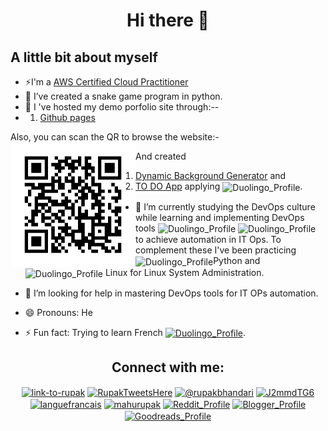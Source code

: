 <h1 align="center"> Hi there 👋 </h1>

<h2>A little bit about myself</h2>

 - ⚡I'm a <a href="https://www.credly.com/badges/e464173e-653d-4ab1-a62d-7d788874a5c1/public_url">AWS Certified Cloud  Practitioner</a>
 - 🔭 I’ve created a snake game program in python.
 - 🌱 I 've hosted my demo porfolio site through:--
 - 1) <a href ="https://rupakbhandari.com.np/">Github pages</a>

 Also, you can scan the QR to browse the website:-
  <img src="frame.png" height="200px" width="200px" align="left"/>
  
  
  And created
  
  1) <a href ="https://irkghub.github.io/BackgroundGenerator/">Dynamic Background Generator</a> and 
  2) <a href ="https://irkghub.github.io/thingsToDo">TO DO App</a> applying <img align="center" src="https://www.svgrepo.com/show/353925/javascript.svg" alt="Duolingo_Profile" height="30" width="40" />.
 - 🌱 I’m currently studying the DevOps culture while learning and implementing DevOps tools <img align="center" src="https://www.svgrepo.com/show/354506/vagrant.svg" alt="Duolingo_Profile" height="30" width="40" /> <img align="center" src="https://www.svgrepo.com/show/448221/docker.svg" alt="Duolingo_Profile" height="30" width="40" /> to achieve automation in IT Ops. To complement these I've been practicing<img align="center" src="https://www.svgrepo.com/show/452091/python.svg" alt="Duolingo_Profile" height="30" width="40" />Python and <img align="center" src="https://www.svgrepo.com/show/354004/linux-tux.svg" alt="Duolingo_Profile" height="30" width="40" />  Linux for Linux System Administration.
 - 🤔 I’m looking for help in mastering DevOps tools for IT OPs automation.

 - 😄 Pronouns: He
 - ⚡ Fun fact: Trying to learn French <a href="https://invite.duolingo.com/BDHTZTB5CWWKTOZGIUARIL4UPE" target="blank"><img align="center" src="https://www.svgrepo.com/show/405485/flag-for-flag-france.svg" alt="Duolingo_Profile" height="30" width="40" /></a>.

<h2 align="center">Connect with me:</h2>
<p align="center">
<a href="https://www.linkedin.com/in/link-to-rupak/" target="blank"><img align="center" src="https://www.svgrepo.com/show/448234/linkedin.svg" alt="link-to-rupak" height="30" width="40" /></a>
<a href="https://twitter.com/RupakTweetsHere" target="blank"><img align="center" src="https://seeklogo.com/images/T/twitter-x-logo-0339F999CF-seeklogo.com.png?v=638264860180000000" alt="RupakTweetsHere" height="30" width="40" /></a>
<a href="https://medium.com/@rupakbhandari" target="blank"><img align="center" src="https://www.svgrepo.com/show/521749/medium.svg" alt="@rupakbhandari" height="30" width="40" /></a>
<a href="https://discord.gg/J2mmdTG6" target="blank"><img align="center" src="https://www.svgrepo.com/show/331368/discord-v2.svg" alt="J2mmdTG6" height="30" width="40" /></a>
<a href="https://invite.duolingo.com/BDHTZTB5CWWKTOZGIUARIL4UPE" target="blank"><img align="center" src="https://d35aaqx5ub95lt.cloudfront.net/images/owls/abc1b46bd1381853d2a2f7e46d7ed1f8.svg" alt="languefrancais" height="30" width="40" /></a>
<a href="https://fb.com/mahurupak" target="blank"><img align="center" src="https://www.svgrepo.com/show/475647/facebook-color.svg" alt="mahurupak" height="30" width="40" /></a>
<a href="https://www.reddit.com/user/Specialist_Box6165" target="blank"><img align="center" src="https://www.svgrepo.com/show/271111/reddit.svg" alt="Reddit_Profile" height="30" width="40" /></a>
<a href="https://www.writingmehere.blogspot.com" target="blank"><img align="center" src="https://www.svgrepo.com/show/475637/blogger-color.svg" alt="Blogger_Profile" height="30" width="40" /></a>
<a href="https://www.goodreads.com/user/show/120787519-rupak-bhandari" target="blank"><img align="center" src="https://www.svgrepo.com/show/349384/goodreads.svg" alt="Goodreads_Profile" height="30" width="40" /></a>
</p>


